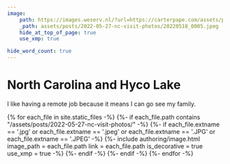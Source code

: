 ```yaml
---
image:
    path: https://images.weserv.nl/?url=https://carterpape.com/assets/posts/2022-05-27-nc-visit-photos/20220518_0005.jpeg&w=1120&output=webp&we
    _path: assets/posts/2022-05-27-nc-visit-photos/20220518_0005.jpeg
    hide_at_top_of_page: true
    use_xmp: true

hide_word_count: true
---
```


# North Carolina and Hyco Lake

I like having a remote job because it means I can go see my family.

{% for each_file in site.static_files -%}
    {%- if each_file.path
        contains "/assets/posts/2022-05-27-nc-visit-photos/"
    -%}
        {%- if each_file.extname == '.jpg'
            or each_file.extname == '.jpeg'
            or each_file.extname == '.JPG'
            or each_file.extname == '.JPEG'
        -%}
            {%- include authoring/image.html
                image_path = each_file.path
                link = each_file.path
                is_decorative = true
                use_xmp = true
            -%}
        {%- endif -%}
    {%- endif -%}
{%- endfor -%}
